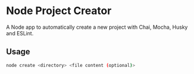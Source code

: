 # Node Project Creator

A Node app to automatically create a new project with Chai, Mocha, Husky and ESLint.

## Usage

```sh
node create <directory> <file content (optional)>
```
